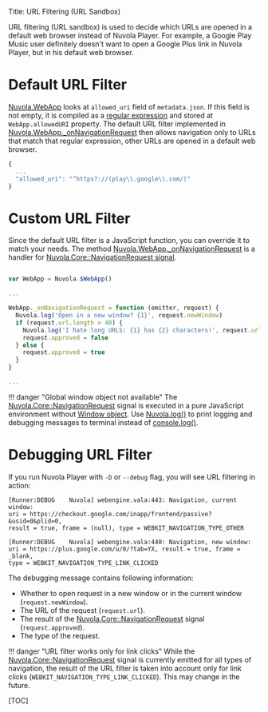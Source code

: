 Title: URL Filtering (URL Sandbox)

URL filtering (URL sandbox) is used to decide which URLs are opened in a default web browser instead
of Nuvola Player. For example, a Google Play Music user definitely doesn't want to open a Google
Plus link in Nuvola Player, but in his default web browser.

Default URL Filter
==================

[Nuvola.WebApp](apiref>Nuvola.WebApp) looks at ``allowed_uri`` field of ``metadata.json``.
If this field is not empty, it is compiled as a [regular expression][regexp] and stored at
``WebApp.allowedURI`` property. The default URL filter implemented in
[Nuvola.WebApp._onNavigationRequest](apiref>Nuvola.WebApp._onNavigationRequest) then allows
navigation only to URLs that match that regular expression, other URLs are opened in a default web
browser.

```js
{
  ...
  "allowed_uri": "^https?://(play\\.google\\.com/)"
}
```

[regexp]: https://developer.mozilla.org/en/docs/Web/JavaScript/Guide/Regular_Expressions

Custom URL Filter
=================

Since the default URL filter is a JavaScript function, you can override it to match your needs.
The method [Nuvola.WebApp._onNavigationRequest](apiref>Nuvola.WebApp._onNavigationRequest)
is a handler for [Nuvola.Core::NavigationRequest signal](apiref>Nuvola.Core%3A%3ANavigationRequest).

```js

var WebApp = Nuvola.$WebApp()

...

WebApp._onNavigationRequest = function (emitter, request) {
  Nuvola.log('Open in a new window? {1}', request.newWindow)
  if (request.url.length > 40) {
    Nuvola.log('I hate long URLS: {1} has {2} characters!', request.url, request.url.length)
    request.approved = false
  } else {
    request.approved = true
  }
}

...
```

!!! danger "Global window object not available"
    The [Nuvola.Core::NavigationRequest](apiref>Nuvola.Core%3A%3ANavigationRequest) signal is
    executed in a pure JavaScript environment without
    [Window object](https://developer.mozilla.org/en/docs/Web/API/Window).
    Use [Nuvola.log()](apiref>Nuvola.log) to print logging and debugging messages to terminal
    instead of [console.log()](https://developer.mozilla.org/en-US/docs/Web/API/console.log).

Debugging URL Filter
====================

If you run Nuvola Player with ``-D`` or ``--debug`` flag, you will see URL filtering in action:

```text
[Runner:DEBUG    Nuvola] webengine.vala:443: Navigation, current window:
uri = https://checkout.google.com/inapp/frontend/passive?&usid=0&plid=0,
result = true, frame = (null), type = WEBKIT_NAVIGATION_TYPE_OTHER

[Runner:DEBUG    Nuvola] webengine.vala:440: Navigation, new window:
uri = https://plus.google.com/u/0/?tab=YX, result = true, frame = _blank,
type = WEBKIT_NAVIGATION_TYPE_LINK_CLICKED
```

The debugging message contains following information:

  * Whether to open request in a new window or in the current window (``request.newWindow``).
  * The URL of the request (``request.url``).
  * The result of the [Nuvola.Core::NavigationRequest](apiref>Nuvola.Core%3A%3ANavigationRequest)
    signal (``request.approved``).
  * The type of the request.

!!! danger "URL filter works only for link clicks"
    While the [Nuvola.Core::NavigationRequest](apiref>Nuvola.Core%3A%3ANavigationRequest) signal
    is currently emitted for all types of navigation, the result of the URL filter is taken into
    account only for link clicks (``WEBKIT_NAVIGATION_TYPE_LINK_CLICKED``). This may change in the
    future.

[TOC]

[np_devel]: https://groups.google.com/d/forum/nuvola-player-devel
